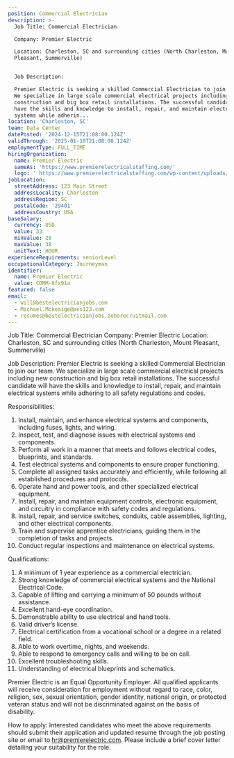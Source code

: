 ```yaml
---
position: Commercial Electrician
description: >-
  Job Title: Commercial Electrician

  Company: Premier Electric

  Location: Charleston, SC and surrounding cities (North Charleston, Mount
  Pleasant, Summerville)


  Job Description: 

  Premier Electric is seeking a skilled Commercial Electrician to join our team.
  We specialize in large scale commercial electrical projects including new
  construction and big box retail installations. The successful candidate will
  have the skills and knowledge to install, repair, and maintain electrical
  systems while adherin...
location: 'Charleston, SC'
team: Data Center
datePosted: '2024-12-15T21:08:00.124Z'
validThrough: '2025-01-18T21:08:00.124Z'
employmentType: FULL_TIME
hiringOrganization:
  name: Premier Electric
  sameAs: 'https://www.premierelectricalstaffing.com/'
  logo: ' https://www.premierelectricalstaffing.com/wp-content/uploads/2020/05/Premier-Electrical-Staffing-logo.png'
jobLocation:
  streetAddress: 123 Main Street
  addressLocality: Charleston
  addressRegion: SC
  postalCode: '29401'
  addressCountry: USA
baseSalary:
  currency: USD
  value: 33
  minValue: 28
  maxValue: 38
  unitText: HOUR
experienceRequirements: seniorLevel
occupationalCategory: Journeyman
identifier:
  name: Premier Electric
  value: COMM-8fx91a
featured: false
email:
  - will@bestelectricianjobs.com
  - Michael.Mckeaige@pes123.com
  - resumes@bestelectricianjobs.zohorecruitmail.com
---
```




Job Title: Commercial Electrician
Company: Premier Electric
Location: Charleston, SC and surrounding cities (North Charleston, Mount Pleasant, Summerville)

Job Description: 
Premier Electric is seeking a skilled Commercial Electrician to join our team. We specialize in large scale commercial electrical projects including new construction and big box retail installations. The successful candidate will have the skills and knowledge to install, repair, and maintain electrical systems while adhering to all safety regulations and codes.

Responsibilities:

1. Install, maintain, and enhance electrical systems and components, including fuses, lights, and wiring.
2. Inspect, test, and diagnose issues with electrical systems and components.
3. Perform all work in a manner that meets and follows electrical codes, blueprints, and standards.
4. Test electrical systems and components to ensure proper functioning.
5. Complete all assigned tasks accurately and efficiently, while following all established procedures and protocols.
6. Operate hand and power tools, and other specialized electrical equipment.
7. Install, repair, and maintain equipment controls, electronic equipment, and circuitry in compliance with safety codes and regulations.
8. Install, repair, and service switches, conduits, cable assemblies, lighting, and other electrical components.
9. Train and supervise apprentice electricians, guiding them in the completion of tasks and projects.
10. Conduct regular inspections and maintenance on electrical systems.

Qualifications:

1. A minimum of 1 year experience as a commercial electrician.
2. Strong knowledge of commercial electrical systems and the National Electrical Code.
3. Capable of lifting and carrying a minimum of 50 pounds without assistance.
4. Excellent hand-eye coordination.
5. Demonstrable ability to use electrical and hand tools.
6. Valid driver’s license.
7. Electrical certification from a vocational school or a degree in a related field.
8. Able to work overtime, nights, and weekends.
9. Able to respond to emergency calls and willing to be on call.
10. Excellent troubleshooting skills.
11. Understanding of electrical blueprints and schematics.

Premier Electric is an Equal Opportunity Employer. All qualified applicants will receive consideration for employment without regard to race, color, religion, sex, sexual orientation, gender identity, national origin, or protected veteran status and will not be discriminated against on the basis of disability. 

How to apply:
Interested candidates who meet the above requirements should submit their application and updated resume through the job posting site or email to hr@premierelectric.com. Please include a brief cover letter detailing your suitability for the role.
